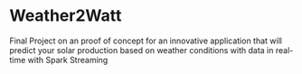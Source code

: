 # Weather2Watt
Final Project on an proof of concept for an innovative application that will predict your solar production based on weather conditions with data in real-time with Spark Streaming
